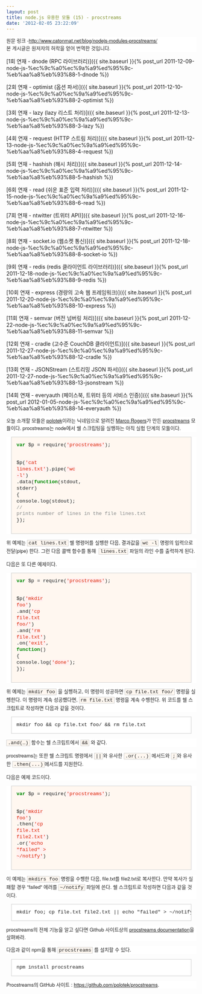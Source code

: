 ```yaml
---
layout: post
title: node.js 유용한 모듈 (15) - procstreams
date: '2012-02-05 23:22:09'
---
```


<p style="margin-top: 0px;margin-right: 0px;margin-bottom: 1em;margin-left: 0px;font-weight: normal;font-style: normal;font-size: 13px;font-family: 'Helvetica Neue', Arial, Helvetica, sans-serif;vertical-align: baseline;color: #222222;font-variant: normal;letter-spacing: normal;line-height: 20px;text-align: -webkit-auto;text-indent: 0px;background-color: #ffffff;padding: 0px">원문 링크 -<a href="http://www.catonmat.net/blog/nodejs-modules-procstreams/">http://www.catonmat.net/blog/nodejs-modules-procstreams/<br /></a>본 게시글은 원저자의 허락을 얻어 번역한 것입니다.</p>

[1회 연재 - dnode (RPC 라이브러리)]({{ site.baseurl }}{% post_url 2011-12-09-node-js-%ec%9c%a0%ec%9a%a9%ed%95%9c-%eb%aa%a8%eb%93%88-1-dnode %})

[2회 연재 - optimist (옵션 파서)]({{ site.baseurl }}{% post_url 2011-12-10-node-js-%ec%9c%a0%ec%9a%a9%ed%95%9c-%eb%aa%a8%eb%93%88-2-optimist %})

[3회 연재 - lazy (lazy 리스트 처리)]({{ site.baseurl }}{% post_url 2011-12-13-node-js-%ec%9c%a0%ec%9a%a9%ed%95%9c-%eb%aa%a8%eb%93%88-3-lazy %})

[4회 연재 - request (HTTP 스트림 처리)]({{ site.baseurl }}{% post_url 2011-12-13-node-js-%ec%9c%a0%ec%9a%a9%ed%95%9c-%eb%aa%a8%eb%93%88-4-request %})

[5회 연재 - hashish (해시 처리)]({{ site.baseurl }}{% post_url 2011-12-14-node-js-%ec%9c%a0%ec%9a%a9%ed%95%9c-%eb%aa%a8%eb%93%88-5-hashish %})

[6회 연재 - read (쉬운 표준 입력 처리)]({{ site.baseurl }}{% post_url 2011-12-15-node-js-%ec%9c%a0%ec%9a%a9%ed%95%9c-%eb%aa%a8%eb%93%88-6-read %})

[7회 연재 - ntwitter (트위터 API)]({{ site.baseurl }}{% post_url 2011-12-16-node-js-%ec%9c%a0%ec%9a%a9%ed%95%9c-%eb%aa%a8%eb%93%88-7-ntwitter %})

[8회 연재 - socket.io (웹소켓 통신)]({{ site.baseurl }}{% post_url 2011-12-18-node-js-%ec%9c%a0%ec%9a%a9%ed%95%9c-%eb%aa%a8%eb%93%88-8-socket-io %})

[9회 연재 - redis (redis 클라이언트 라이브러리)]({{ site.baseurl }}{% post_url 2011-12-18-node-js-%ec%9c%a0%ec%9a%a9%ed%95%9c-%eb%aa%a8%eb%93%88-9-redis %})

[10회 연재 - express (경량의 고속 웹 프레임워크)]({{ site.baseurl }}{% post_url 2011-12-20-node-js-%ec%9c%a0%ec%9a%a9%ed%95%9c-%eb%aa%a8%eb%93%88-10-express %})

[11회 연재 - semvar (버전 넘버링 처리)]({{ site.baseurl }}{% post_url 2011-12-22-node-js-%ec%9c%a0%ec%9a%a9%ed%95%9c-%eb%aa%a8%eb%93%88-11-semvar %})

[12회 연재 - cradle (고수준 CouchDB 클라이언트)]({{ site.baseurl }}{% post_url 2011-12-27-node-js-%ec%9c%a0%ec%9a%a9%ed%95%9c-%eb%aa%a8%eb%93%88-12-cradle %})

[13회 연재 - JSONStream (스트리밍 JSON 파서)]({{ site.baseurl }}{% post_url 2011-12-27-node-js-%ec%9c%a0%ec%9a%a9%ed%95%9c-%eb%aa%a8%eb%93%88-13-jsonstream %})

[14회 연재 - everyauth (페이스북, 트위터 등의 서비스 인증)]({{ site.baseurl }}{% post_url 2012-01-05-node-js-%ec%9c%a0%ec%9a%a9%ed%95%9c-%eb%aa%a8%eb%93%88-14-everyauth %})

<p style="margin-top: 0px;margin-right: 0px;margin-bottom: 1em;margin-left: 0px;font-weight: normal;font-style: normal;font-size: 13px;font-family: 'Helvetica Neue', Arial, Helvetica, sans-serif;vertical-align: baseline;color: #222222;font-variant: normal;letter-spacing: normal;line-height: 20px;text-align: -webkit-auto;text-indent: 0px;background-color: #ffffff;padding: 0px;border: 0px initial initial">오늘 소개할 모듈은 <a href="https://twitter.com/#!/polotek">polotek</a>이라는 닉네임으로 알려진 <a href="http://marcorogers.com/blog/">Marco Rogers</a>가 만든 <a href="https://github.com/polotek/procstreams">procstreams</a> 모듈이다. procstreams는 node에서 쉘 스크립팅을 실행하는 아직 실험 단계의 모듈이다.</p>
<div class="highlight" style="font-weight: normal;font-style: normal;font-size: 13px;font-family: 'Helvetica Neue', Arial, Helvetica, sans-serif;vertical-align: baseline;color: #222222;font-variant: normal;letter-spacing: normal;line-height: 20px;text-align: -webkit-auto;text-indent: 0px;background-color: #ffffff;padding: 0px;margin: 0px;border: 0px initial initial">
<pre style="font-weight: inherit;font-style: inherit;font-size: 13px;font-family: 'Courier New', Courier, monospace;vertical-align: baseline;background-color: #fff7f0;line-height: 1.3em;padding: 1em;margin: 1em;border: 1px solid #cccccc"><span class="kd" style="font-weight: bold;font-style: inherit;font-size: 13px;font-family: inherit;vertical-align: baseline;color: #008800;padding: 0px;margin: 0px;border: 0px initial initial">var</span> <span class="nx" style="font-weight: inherit;font-style: inherit;font-size: 13px;font-family: inherit;vertical-align: baseline;padding: 0px;margin: 0px;border: 0px initial initial">$p</span> <span class="o" style="font-weight: inherit;font-style: inherit;font-size: 13px;font-family: inherit;vertical-align: baseline;padding: 0px;margin: 0px;border: 0px initial initial">=</span> <span class="nx" style="font-weight: inherit;font-style: inherit;font-size: 13px;font-family: inherit;vertical-align: baseline;padding: 0px;margin: 0px;border: 0px initial initial">require</span><span class="p" style="font-weight: inherit;font-style: inherit;font-size: 13px;font-family: inherit;vertical-align: baseline;padding: 0px;margin: 0px;border: 0px initial initial">(</span><span class="s1" style="font-weight: inherit;font-style: inherit;font-size: 13px;font-family: inherit;vertical-align: baseline;color: #dd2200;background-color: #fff0f0;padding: 0px;margin: 0px;border: 0px initial initial">'procstreams'</span><span class="p" style="font-weight: inherit;font-style: inherit;font-size: 13px;font-family: inherit;vertical-align: baseline;padding: 0px;margin: 0px;border: 0px initial initial">);</span>

<span class="nx" style="font-weight: inherit;font-style: inherit;font-size: 13px;font-family: inherit;vertical-align: baseline;padding: 0px;margin: 0px;border: 0px initial initial">$p</span><span class="p" style="font-weight: inherit;font-style: inherit;font-size: 13px;font-family: inherit;vertical-align: baseline;padding: 0px;margin: 0px;border: 0px initial initial">(</span><span class="s1" style="font-weight: inherit;font-style: inherit;font-size: 13px;font-family: inherit;vertical-align: baseline;color: #dd2200;background-color: #fff0f0;padding: 0px;margin: 0px;border: 0px initial initial">'cat lines.txt'</span><span class="p" style="font-weight: inherit;font-style: inherit;font-size: 13px;font-family: inherit;vertical-align: baseline;padding: 0px;margin: 0px;border: 0px initial initial">).</span><span class="nx" style="font-weight: inherit;font-style: inherit;font-size: 13px;font-family: inherit;vertical-align: baseline;padding: 0px;margin: 0px;border: 0px initial initial">pipe</span><span class="p" style="font-weight: inherit;font-style: inherit;font-size: 13px;font-family: inherit;vertical-align: baseline;padding: 0px;margin: 0px;border: 0px initial initial">(</span><span class="s1" style="font-weight: inherit;font-style: inherit;font-size: 13px;font-family: inherit;vertical-align: baseline;color: #dd2200;background-color: #fff0f0;padding: 0px;margin: 0px;border: 0px initial initial">'wc -l'</span><span class="p" style="font-weight: inherit;font-style: inherit;font-size: 13px;font-family: inherit;vertical-align: baseline;padding: 0px;margin: 0px;border: 0px initial initial">)</span>
  <span class="p" style="font-weight: inherit;font-style: inherit;font-size: 13px;font-family: inherit;vertical-align: baseline;padding: 0px;margin: 0px;border: 0px initial initial">.</span><span class="nx" style="font-weight: inherit;font-style: inherit;font-size: 13px;font-family: inherit;vertical-align: baseline;padding: 0px;margin: 0px;border: 0px initial initial">data</span><span class="p" style="font-weight: inherit;font-style: inherit;font-size: 13px;font-family: inherit;vertical-align: baseline;padding: 0px;margin: 0px;border: 0px initial initial">(</span><span class="kd" style="font-weight: bold;font-style: inherit;font-size: 13px;font-family: inherit;vertical-align: baseline;color: #008800;padding: 0px;margin: 0px;border: 0px initial initial">function</span><span class="p" style="font-weight: inherit;font-style: inherit;font-size: 13px;font-family: inherit;vertical-align: baseline;padding: 0px;margin: 0px;border: 0px initial initial">(</span><span class="nx" style="font-weight: inherit;font-style: inherit;font-size: 13px;font-family: inherit;vertical-align: baseline;padding: 0px;margin: 0px;border: 0px initial initial">stdout</span><span class="p" style="font-weight: inherit;font-style: inherit;font-size: 13px;font-family: inherit;vertical-align: baseline;padding: 0px;margin: 0px;border: 0px initial initial">,</span> <span class="nx" style="font-weight: inherit;font-style: inherit;font-size: 13px;font-family: inherit;vertical-align: baseline;padding: 0px;margin: 0px;border: 0px initial initial">stderr</span><span class="p" style="font-weight: inherit;font-style: inherit;font-size: 13px;font-family: inherit;vertical-align: baseline;padding: 0px;margin: 0px;border: 0px initial initial">)</span> <span class="p" style="font-weight: inherit;font-style: inherit;font-size: 13px;font-family: inherit;vertical-align: baseline;padding: 0px;margin: 0px;border: 0px initial initial">{</span>
      <span class="nx" style="font-weight: inherit;font-style: inherit;font-size: 13px;font-family: inherit;vertical-align: baseline;padding: 0px;margin: 0px;border: 0px initial initial">console</span><span class="p" style="font-weight: inherit;font-style: inherit;font-size: 13px;font-family: inherit;vertical-align: baseline;padding: 0px;margin: 0px;border: 0px initial initial">.</span><span class="nx" style="font-weight: inherit;font-style: inherit;font-size: 13px;font-family: inherit;vertical-align: baseline;padding: 0px;margin: 0px;border: 0px initial initial">log</span><span class="p" style="font-weight: inherit;font-style: inherit;font-size: 13px;font-family: inherit;vertical-align: baseline;padding: 0px;margin: 0px;border: 0px initial initial">(</span><span class="nx" style="font-weight: inherit;font-style: inherit;font-size: 13px;font-family: inherit;vertical-align: baseline;padding: 0px;margin: 0px;border: 0px initial initial">stdout</span><span class="p" style="font-weight: inherit;font-style: inherit;font-size: 13px;font-family: inherit;vertical-align: baseline;padding: 0px;margin: 0px;border: 0px initial initial">);</span> <span class="c1" style="font-weight: inherit;font-style: inherit;font-size: 13px;font-family: inherit;vertical-align: baseline;color: #888888;padding: 0px;margin: 0px;border: 0px initial initial">// prints number of lines in the file lines.txt</span>
  <span class="p" style="font-weight: inherit;font-style: inherit;font-size: 13px;font-family: inherit;vertical-align: baseline;padding: 0px;margin: 0px;border: 0px initial initial">});</span></pre>
</div>
<p style="margin-top: 0px;margin-right: 0px;margin-bottom: 1em;margin-left: 0px;font-weight: normal;font-style: normal;font-size: 13px;font-family: 'Helvetica Neue', Arial, Helvetica, sans-serif;vertical-align: baseline;color: #222222;font-variant: normal;letter-spacing: normal;line-height: 20px;text-align: -webkit-auto;text-indent: 0px;background-color: #ffffff;padding: 0px;border: 0px initial initial">위 예제는 <code style="padding-top: 0px;padding-right: 3px;padding-bottom: 0px;padding-left: 3px;font-weight: inherit;font-style: inherit;font-size: 13px;font-family: 'Courier New', Courier, monospace;vertical-align: baseline;background-color: #fff7f0;margin: 0px;border: 1px solid #cccccc">cat lines.txt</code> 쉘 명령어를 실행한 다음, 결과값을 <code style="padding-top: 0px;padding-right: 3px;padding-bottom: 0px;padding-left: 3px;font-weight: inherit;font-style: inherit;font-size: 13px;font-family: 'Courier New', Courier, monospace;vertical-align: baseline;background-color: #fff7f0;margin: 0px;border: 1px solid #cccccc">wc -l</code> 명령의 입력으로 전달(pipe) 한다. 그런 다음 콜백 함수를 통해  <code style="padding-top: 0px;padding-right: 3px;padding-bottom: 0px;padding-left: 3px;font-weight: inherit;font-style: inherit;font-size: 13px;font-family: 'Courier New', Courier, monospace;vertical-align: baseline;background-color: #fff7f0;margin: 0px;border: 1px solid #cccccc">lines.txt</code> 파일의 라인 수를 출력하게 된다.</p>
<p style="margin-top: 0px;margin-right: 0px;margin-bottom: 1em;margin-left: 0px;font-weight: normal;font-style: normal;font-size: 13px;font-family: 'Helvetica Neue', Arial, Helvetica, sans-serif;vertical-align: baseline;color: #222222;font-variant: normal;letter-spacing: normal;line-height: 20px;text-align: -webkit-auto;text-indent: 0px;background-color: #ffffff;padding: 0px;border: 0px initial initial">다음은 또 다른 예제이다.</p>
<div class="highlight" style="font-weight: normal;font-style: normal;font-size: 13px;font-family: 'Helvetica Neue', Arial, Helvetica, sans-serif;vertical-align: baseline;color: #222222;font-variant: normal;letter-spacing: normal;line-height: 20px;text-align: -webkit-auto;text-indent: 0px;background-color: #ffffff;padding: 0px;margin: 0px;border: 0px initial initial">
<pre style="font-weight: inherit;font-style: inherit;font-size: 13px;font-family: 'Courier New', Courier, monospace;vertical-align: baseline;background-color: #fff7f0;line-height: 1.3em;padding: 1em;margin: 1em;border: 1px solid #cccccc"><span class="kd" style="font-weight: bold;font-style: inherit;font-size: 13px;font-family: inherit;vertical-align: baseline;color: #008800;padding: 0px;margin: 0px;border: 0px initial initial">var</span> <span class="nx" style="font-weight: inherit;font-style: inherit;font-size: 13px;font-family: inherit;vertical-align: baseline;padding: 0px;margin: 0px;border: 0px initial initial">$p</span> <span class="o" style="font-weight: inherit;font-style: inherit;font-size: 13px;font-family: inherit;vertical-align: baseline;padding: 0px;margin: 0px;border: 0px initial initial">=</span> <span class="nx" style="font-weight: inherit;font-style: inherit;font-size: 13px;font-family: inherit;vertical-align: baseline;padding: 0px;margin: 0px;border: 0px initial initial">require</span><span class="p" style="font-weight: inherit;font-style: inherit;font-size: 13px;font-family: inherit;vertical-align: baseline;padding: 0px;margin: 0px;border: 0px initial initial">(</span><span class="s1" style="font-weight: inherit;font-style: inherit;font-size: 13px;font-family: inherit;vertical-align: baseline;color: #dd2200;background-color: #fff0f0;padding: 0px;margin: 0px;border: 0px initial initial">'procstreams'</span><span class="p" style="font-weight: inherit;font-style: inherit;font-size: 13px;font-family: inherit;vertical-align: baseline;padding: 0px;margin: 0px;border: 0px initial initial">);</span>

<span class="nx" style="font-weight: inherit;font-style: inherit;font-size: 13px;font-family: inherit;vertical-align: baseline;padding: 0px;margin: 0px;border: 0px initial initial">$p</span><span class="p" style="font-weight: inherit;font-style: inherit;font-size: 13px;font-family: inherit;vertical-align: baseline;padding: 0px;margin: 0px;border: 0px initial initial">(</span><span class="s1" style="font-weight: inherit;font-style: inherit;font-size: 13px;font-family: inherit;vertical-align: baseline;color: #dd2200;background-color: #fff0f0;padding: 0px;margin: 0px;border: 0px initial initial">'mkdir foo'</span><span class="p" style="font-weight: inherit;font-style: inherit;font-size: 13px;font-family: inherit;vertical-align: baseline;padding: 0px;margin: 0px;border: 0px initial initial">)</span>
  <span class="p" style="font-weight: inherit;font-style: inherit;font-size: 13px;font-family: inherit;vertical-align: baseline;padding: 0px;margin: 0px;border: 0px initial initial">.</span><span class="nx" style="font-weight: inherit;font-style: inherit;font-size: 13px;font-family: inherit;vertical-align: baseline;padding: 0px;margin: 0px;border: 0px initial initial">and</span><span class="p" style="font-weight: inherit;font-style: inherit;font-size: 13px;font-family: inherit;vertical-align: baseline;padding: 0px;margin: 0px;border: 0px initial initial">(</span><span class="s1" style="font-weight: inherit;font-style: inherit;font-size: 13px;font-family: inherit;vertical-align: baseline;color: #dd2200;background-color: #fff0f0;padding: 0px;margin: 0px;border: 0px initial initial">'cp file.txt foo/'</span><span class="p" style="font-weight: inherit;font-style: inherit;font-size: 13px;font-family: inherit;vertical-align: baseline;padding: 0px;margin: 0px;border: 0px initial initial">)</span>
  <span class="p" style="font-weight: inherit;font-style: inherit;font-size: 13px;font-family: inherit;vertical-align: baseline;padding: 0px;margin: 0px;border: 0px initial initial">.</span><span class="nx" style="font-weight: inherit;font-style: inherit;font-size: 13px;font-family: inherit;vertical-align: baseline;padding: 0px;margin: 0px;border: 0px initial initial">and</span><span class="p" style="font-weight: inherit;font-style: inherit;font-size: 13px;font-family: inherit;vertical-align: baseline;padding: 0px;margin: 0px;border: 0px initial initial">(</span><span class="s1" style="font-weight: inherit;font-style: inherit;font-size: 13px;font-family: inherit;vertical-align: baseline;color: #dd2200;background-color: #fff0f0;padding: 0px;margin: 0px;border: 0px initial initial">'rm file.txt'</span><span class="p" style="font-weight: inherit;font-style: inherit;font-size: 13px;font-family: inherit;vertical-align: baseline;padding: 0px;margin: 0px;border: 0px initial initial">)</span>
    <span class="p" style="font-weight: inherit;font-style: inherit;font-size: 13px;font-family: inherit;vertical-align: baseline;padding: 0px;margin: 0px;border: 0px initial initial">.</span><span class="nx" style="font-weight: inherit;font-style: inherit;font-size: 13px;font-family: inherit;vertical-align: baseline;padding: 0px;margin: 0px;border: 0px initial initial">on</span><span class="p" style="font-weight: inherit;font-style: inherit;font-size: 13px;font-family: inherit;vertical-align: baseline;padding: 0px;margin: 0px;border: 0px initial initial">(</span><span class="s1" style="font-weight: inherit;font-style: inherit;font-size: 13px;font-family: inherit;vertical-align: baseline;color: #dd2200;background-color: #fff0f0;padding: 0px;margin: 0px;border: 0px initial initial">'exit'</span><span class="p" style="font-weight: inherit;font-style: inherit;font-size: 13px;font-family: inherit;vertical-align: baseline;padding: 0px;margin: 0px;border: 0px initial initial">,</span> <span class="kd" style="font-weight: bold;font-style: inherit;font-size: 13px;font-family: inherit;vertical-align: baseline;color: #008800;padding: 0px;margin: 0px;border: 0px initial initial">function</span><span class="p" style="font-weight: inherit;font-style: inherit;font-size: 13px;font-family: inherit;vertical-align: baseline;padding: 0px;margin: 0px;border: 0px initial initial">()</span> <span class="p" style="font-weight: inherit;font-style: inherit;font-size: 13px;font-family: inherit;vertical-align: baseline;padding: 0px;margin: 0px;border: 0px initial initial">{</span>
      <span class="nx" style="font-weight: inherit;font-style: inherit;font-size: 13px;font-family: inherit;vertical-align: baseline;padding: 0px;margin: 0px;border: 0px initial initial">console</span><span class="p" style="font-weight: inherit;font-style: inherit;font-size: 13px;font-family: inherit;vertical-align: baseline;padding: 0px;margin: 0px;border: 0px initial initial">.</span><span class="nx" style="font-weight: inherit;font-style: inherit;font-size: 13px;font-family: inherit;vertical-align: baseline;padding: 0px;margin: 0px;border: 0px initial initial">log</span><span class="p" style="font-weight: inherit;font-style: inherit;font-size: 13px;font-family: inherit;vertical-align: baseline;padding: 0px;margin: 0px;border: 0px initial initial">(</span><span class="s1" style="font-weight: inherit;font-style: inherit;font-size: 13px;font-family: inherit;vertical-align: baseline;color: #dd2200;background-color: #fff0f0;padding: 0px;margin: 0px;border: 0px initial initial">'done'</span><span class="p" style="font-weight: inherit;font-style: inherit;font-size: 13px;font-family: inherit;vertical-align: baseline;padding: 0px;margin: 0px;border: 0px initial initial">);</span>
    <span class="p" style="font-weight: inherit;font-style: inherit;font-size: 13px;font-family: inherit;vertical-align: baseline;padding: 0px;margin: 0px;border: 0px initial initial">});</span></pre>
</div>
<p style="margin-top: 0px;margin-right: 0px;margin-bottom: 1em;margin-left: 0px;font-weight: normal;font-style: normal;font-size: 13px;font-family: 'Helvetica Neue', Arial, Helvetica, sans-serif;vertical-align: baseline;color: #222222;font-variant: normal;letter-spacing: normal;line-height: 20px;text-align: -webkit-auto;text-indent: 0px;background-color: #ffffff;padding: 0px;border: 0px initial initial">위 예제는 <code style="padding-top: 0px;padding-right: 3px;padding-bottom: 0px;padding-left: 3px;font-weight: inherit;font-style: inherit;font-size: 13px;font-family: 'Courier New', Courier, monospace;vertical-align: baseline;background-color: #fff7f0;margin: 0px;border: 1px solid #cccccc">mkdir foo</code> 을 실행하고, 이 명령이 성공하면 <code style="padding-top: 0px;padding-right: 3px;padding-bottom: 0px;padding-left: 3px;font-weight: inherit;font-style: inherit;font-size: 13px;font-family: 'Courier New', Courier, monospace;vertical-align: baseline;background-color: #fff7f0;margin: 0px;border: 1px solid #cccccc">cp file.txt foo/</code> 명령을 실행한다. 이 명령이 계속 성공했다면, <code style="padding-top: 0px;padding-right: 3px;padding-bottom: 0px;padding-left: 3px;font-weight: inherit;font-style: inherit;font-size: 13px;font-family: 'Courier New', Courier, monospace;vertical-align: baseline;background-color: #fff7f0;margin: 0px;border: 1px solid #cccccc">rm file.txt</code> 명령을 계속 수행한다. 위 코드를 쉘 스크립트로 작성하면 다음과 같을 것이다.</p>
<pre style="font-weight: normal;font-style: normal;font-size: 13px;font-family: 'Courier New', Courier, monospace;vertical-align: baseline;background-color: #ffffff;line-height: 1.3em;color: #222222;font-variant: normal;letter-spacing: normal;text-align: -webkit-auto;text-indent: 0px;padding: 1em;margin: 1em;border: 1px solid #cccccc">mkdir foo &amp;&amp; cp file.txt foo/ &amp;&amp; rm file.txt</pre>
<p style="margin-top: 0px;margin-right: 0px;margin-bottom: 1em;margin-left: 0px;font-weight: normal;font-style: normal;font-size: 13px;font-family: 'Helvetica Neue', Arial, Helvetica, sans-serif;vertical-align: baseline;color: #222222;font-variant: normal;letter-spacing: normal;line-height: 20px;text-align: -webkit-auto;text-indent: 0px;background-color: #ffffff;padding: 0px;border: 0px initial initial"><code style="padding-top: 0px;padding-right: 3px;padding-bottom: 0px;padding-left: 3px;font-weight: inherit;font-style: inherit;font-size: 13px;font-family: 'Courier New', Courier, monospace;vertical-align: baseline;background-color: #fff7f0;margin: 0px;border: 1px solid #cccccc">.and(…)</code> 함수는 쉘 스크립트에서 <code style="padding-top: 0px;padding-right: 3px;padding-bottom: 0px;padding-left: 3px;font-weight: inherit;font-style: inherit;font-size: 13px;font-family: 'Courier New', Courier, monospace;vertical-align: baseline;background-color: #fff7f0;margin: 0px;border: 1px solid #cccccc">&amp;&amp;</code> 와 같다.</p>
<p style="margin-top: 0px;margin-right: 0px;margin-bottom: 1em;margin-left: 0px;font-weight: normal;font-style: normal;font-size: 13px;font-family: 'Helvetica Neue', Arial, Helvetica, sans-serif;vertical-align: baseline;color: #222222;font-variant: normal;letter-spacing: normal;line-height: 20px;text-align: -webkit-auto;text-indent: 0px;background-color: #ffffff;padding: 0px;border: 0px initial initial">procstreams는 또한 쉘 스크립트 명령에서 <code style="padding-top: 0px;padding-right: 3px;padding-bottom: 0px;padding-left: 3px;font-weight: inherit;font-style: inherit;font-size: 13px;font-family: 'Courier New', Courier, monospace;vertical-align: baseline;background-color: #fff7f0;margin: 0px;border: 1px solid #cccccc">||</code>와 유사한 <code style="padding-top: 0px;padding-right: 3px;padding-bottom: 0px;padding-left: 3px;font-weight: inherit;font-style: inherit;font-size: 13px;font-family: 'Courier New', Courier, monospace;vertical-align: baseline;background-color: #fff7f0;margin: 0px;border: 1px solid #cccccc">.or(...)</code> 메서드와 <code style="padding-top: 0px;padding-right: 3px;padding-bottom: 0px;padding-left: 3px;font-weight: inherit;font-style: inherit;font-size: 13px;font-family: 'Courier New', Courier, monospace;vertical-align: baseline;background-color: #fff7f0;margin: 0px;border: 1px solid #cccccc">;</code>와 유사한 <code style="padding-top: 0px;padding-right: 3px;padding-bottom: 0px;padding-left: 3px;font-weight: inherit;font-style: inherit;font-size: 13px;font-family: 'Courier New', Courier, monospace;vertical-align: baseline;background-color: #fff7f0;margin: 0px;border: 1px solid #cccccc">.then(...)</code>메서드를 지원한다.</p>
<p style="margin-top: 0px;margin-right: 0px;margin-bottom: 1em;margin-left: 0px;font-weight: normal;font-style: normal;font-size: 13px;font-family: 'Helvetica Neue', Arial, Helvetica, sans-serif;vertical-align: baseline;color: #222222;font-variant: normal;letter-spacing: normal;line-height: 20px;text-align: -webkit-auto;text-indent: 0px;background-color: #ffffff;padding: 0px;border: 0px initial initial">다음은 예제 코드이다.</p>
<div class="highlight" style="font-weight: normal;font-style: normal;font-size: 13px;font-family: 'Helvetica Neue', Arial, Helvetica, sans-serif;vertical-align: baseline;color: #222222;font-variant: normal;letter-spacing: normal;line-height: 20px;text-align: -webkit-auto;text-indent: 0px;background-color: #ffffff;padding: 0px;margin: 0px;border: 0px initial initial">
<pre style="font-weight: inherit;font-style: inherit;font-size: 13px;font-family: 'Courier New', Courier, monospace;vertical-align: baseline;background-color: #fff7f0;line-height: 1.3em;padding: 1em;margin: 1em;border: 1px solid #cccccc"><span class="kd" style="font-weight: bold;font-style: inherit;font-size: 13px;font-family: inherit;vertical-align: baseline;color: #008800;padding: 0px;margin: 0px;border: 0px initial initial">var</span> <span class="nx" style="font-weight: inherit;font-style: inherit;font-size: 13px;font-family: inherit;vertical-align: baseline;padding: 0px;margin: 0px;border: 0px initial initial">$p</span> <span class="o" style="font-weight: inherit;font-style: inherit;font-size: 13px;font-family: inherit;vertical-align: baseline;padding: 0px;margin: 0px;border: 0px initial initial">=</span> <span class="nx" style="font-weight: inherit;font-style: inherit;font-size: 13px;font-family: inherit;vertical-align: baseline;padding: 0px;margin: 0px;border: 0px initial initial">require</span><span class="p" style="font-weight: inherit;font-style: inherit;font-size: 13px;font-family: inherit;vertical-align: baseline;padding: 0px;margin: 0px;border: 0px initial initial">(</span><span class="s1" style="font-weight: inherit;font-style: inherit;font-size: 13px;font-family: inherit;vertical-align: baseline;color: #dd2200;background-color: #fff0f0;padding: 0px;margin: 0px;border: 0px initial initial">'procstreams'</span><span class="p" style="font-weight: inherit;font-style: inherit;font-size: 13px;font-family: inherit;vertical-align: baseline;padding: 0px;margin: 0px;border: 0px initial initial">);</span>

<span class="nx" style="font-weight: inherit;font-style: inherit;font-size: 13px;font-family: inherit;vertical-align: baseline;padding: 0px;margin: 0px;border: 0px initial initial">$p</span><span class="p" style="font-weight: inherit;font-style: inherit;font-size: 13px;font-family: inherit;vertical-align: baseline;padding: 0px;margin: 0px;border: 0px initial initial">(</span><span class="s1" style="font-weight: inherit;font-style: inherit;font-size: 13px;font-family: inherit;vertical-align: baseline;color: #dd2200;background-color: #fff0f0;padding: 0px;margin: 0px;border: 0px initial initial">'mkdir foo'</span><span class="p" style="font-weight: inherit;font-style: inherit;font-size: 13px;font-family: inherit;vertical-align: baseline;padding: 0px;margin: 0px;border: 0px initial initial">)</span>
  <span class="p" style="font-weight: inherit;font-style: inherit;font-size: 13px;font-family: inherit;vertical-align: baseline;padding: 0px;margin: 0px;border: 0px initial initial">.</span><span class="nx" style="font-weight: inherit;font-style: inherit;font-size: 13px;font-family: inherit;vertical-align: baseline;padding: 0px;margin: 0px;border: 0px initial initial">then</span><span class="p" style="font-weight: inherit;font-style: inherit;font-size: 13px;font-family: inherit;vertical-align: baseline;padding: 0px;margin: 0px;border: 0px initial initial">(</span><span class="s1" style="font-weight: inherit;font-style: inherit;font-size: 13px;font-family: inherit;vertical-align: baseline;color: #dd2200;background-color: #fff0f0;padding: 0px;margin: 0px;border: 0px initial initial">'cp file.txt file2.txt'</span><span class="p" style="font-weight: inherit;font-style: inherit;font-size: 13px;font-family: inherit;vertical-align: baseline;padding: 0px;margin: 0px;border: 0px initial initial">)</span>
  <span class="p" style="font-weight: inherit;font-style: inherit;font-size: 13px;font-family: inherit;vertical-align: baseline;padding: 0px;margin: 0px;border: 0px initial initial">.</span><span class="nx" style="font-weight: inherit;font-style: inherit;font-size: 13px;font-family: inherit;vertical-align: baseline;padding: 0px;margin: 0px;border: 0px initial initial">or</span><span class="p" style="font-weight: inherit;font-style: inherit;font-size: 13px;font-family: inherit;vertical-align: baseline;padding: 0px;margin: 0px;border: 0px initial initial">(</span><span class="s1" style="font-weight: inherit;font-style: inherit;font-size: 13px;font-family: inherit;vertical-align: baseline;color: #dd2200;background-color: #fff0f0;padding: 0px;margin: 0px;border: 0px initial initial">'echo "failed" &gt; ~/notify'</span><span class="p" style="font-weight: inherit;font-style: inherit;font-size: 13px;font-family: inherit;vertical-align: baseline;padding: 0px;margin: 0px;border: 0px initial initial">)</span></pre>
</div>
<p style="margin-top: 0px;margin-right: 0px;margin-bottom: 1em;margin-left: 0px;font-weight: normal;font-style: normal;font-size: 13px;font-family: 'Helvetica Neue', Arial, Helvetica, sans-serif;vertical-align: baseline;color: #222222;font-variant: normal;letter-spacing: normal;line-height: 20px;text-align: -webkit-auto;text-indent: 0px;background-color: #ffffff;padding: 0px;border: 0px initial initial">이 예제는 <code style="padding-top: 0px;padding-right: 3px;padding-bottom: 0px;padding-left: 3px;font-weight: inherit;font-style: inherit;font-size: 13px;font-family: 'Courier New', Courier, monospace;vertical-align: baseline;background-color: #fff7f0;margin: 0px;border: 1px solid #cccccc">mkdirs foo</code> 명령을 수행한 다음, file.txt를 file2.txt로 복사한다. 만약 복사가 실패할 경우 "failed" 에러를 <code style="padding-top: 0px;padding-right: 3px;padding-bottom: 0px;padding-left: 3px;font-weight: inherit;font-style: inherit;font-size: 13px;font-family: 'Courier New', Courier, monospace;vertical-align: baseline;background-color: #fff7f0;margin: 0px;border: 1px solid #cccccc">~/notify</code> 파일에 쓴다. 쉘 스크립트로 작성하면 다음과 같을 것이다.</p>
<pre style="font-weight: normal;font-style: normal;font-size: 13px;font-family: 'Courier New', Courier, monospace;vertical-align: baseline;background-color: #ffffff;line-height: 1.3em;color: #222222;font-variant: normal;letter-spacing: normal;text-align: -webkit-auto;text-indent: 0px;padding: 1em;margin: 1em;border: 1px solid #cccccc">mkdir foo; cp file.txt file2.txt || echo "failed" &gt; ~/notify</pre>
<p style="margin-top: 0px;margin-right: 0px;margin-bottom: 1em;margin-left: 0px;font-weight: normal;font-style: normal;font-size: 13px;font-family: 'Helvetica Neue', Arial, Helvetica, sans-serif;vertical-align: baseline;color: #222222;font-variant: normal;letter-spacing: normal;line-height: 20px;text-align: -webkit-auto;text-indent: 0px;background-color: #ffffff;padding: 0px;border: 0px initial initial">procstreams의 전체 기능을 알고 싶다면 Github 사이트상의 <a href="https://github.com/polotek/procstreams">procstreams documentation</a>을 살펴봐라.</p>
<p style="margin-top: 0px;margin-right: 0px;margin-bottom: 1em;margin-left: 0px;font-weight: normal;font-style: normal;font-size: 13px;font-family: 'Helvetica Neue', Arial, Helvetica, sans-serif;vertical-align: baseline;color: #222222;font-variant: normal;letter-spacing: normal;line-height: 20px;text-align: -webkit-auto;text-indent: 0px;background-color: #ffffff;padding: 0px;border: 0px initial initial">다음과 같이 npm을 통해 <code style="padding-top: 0px;padding-right: 3px;padding-bottom: 0px;padding-left: 3px;font-weight: inherit;font-style: inherit;font-size: 13px;font-family: 'Courier New', Courier, monospace;vertical-align: baseline;background-color: #fff7f0;margin: 0px;border: 1px solid #cccccc">procstreams</code> 를 설치할 수 있다.</p>
<pre style="font-weight: normal;font-style: normal;font-size: 13px;font-family: 'Courier New', Courier, monospace;vertical-align: baseline;background-color: #ffffff;line-height: 1.3em;color: #222222;font-variant: normal;letter-spacing: normal;text-align: -webkit-auto;text-indent: 0px;padding: 1em;margin: 1em;border: 1px solid #cccccc">npm install procstreams
</pre>
<p style="margin-top: 0px;margin-right: 0px;margin-bottom: 1em;margin-left: 0px;font-weight: normal;font-style: normal;font-size: 13px;font-family: 'Helvetica Neue', Arial, Helvetica, sans-serif;vertical-align: baseline;color: #222222;font-variant: normal;letter-spacing: normal;line-height: 20px;text-align: -webkit-auto;text-indent: 0px;background-color: #ffffff;padding: 0px;border: 0px initial initial">Procstreams의 GitHub 사이트 : <a href="https://github.com/polotek/procstreams">https://github.com/polotek/procstreams</a>.</p>
